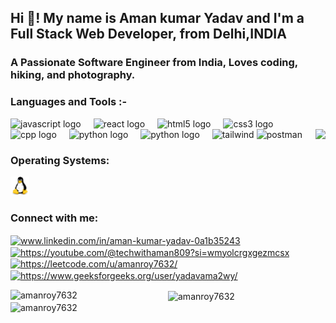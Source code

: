 
###
<h2 align="left">Hi 👋! My name is Aman kumar Yadav and I'm a Full Stack Web Developer, from Delhi,INDIA</h2>
<h3>A Passionate Software Engineer from India, Loves coding, hiking, and photography.</h3>


###

###
<h3>Languages and Tools :-</h3>
<div align="left">
  <img src="https://cdn.jsdelivr.net/gh/devicons/devicon/icons/javascript/javascript-original.svg" height="30" alt="javascript logo" />
  <img width="12" />
<!--   <img src="https://cdn.jsdelivr.net/gh/devicons/devicon/icons/typescript/typescript-original.svg" height="30" alt="typescript logo"  />
  <img width="12" /> -->
  <img src="https://cdn.jsdelivr.net/gh/devicons/devicon/icons/react/react-original.svg" height="30" alt="react logo"  />
  <img width="12" />
  <img src="https://cdn.jsdelivr.net/gh/devicons/devicon/icons/html5/html5-original.svg" height="30" alt="html5 logo"  />
  <img width="12" />
  <img src="https://cdn.jsdelivr.net/gh/devicons/devicon/icons/css3/css3-original.svg" height="30" alt="css3 logo"  />
  <img width="12" />
  <img src="https://upload.wikimedia.org/wikipedia/commons/thumb/1/18/ISO_C%2B%2B_Logo.svg/459px-ISO_C%2B%2B_Logo.svg.png" height="30" alt="cpp logo"  />
  <img width="12" />
  <img src="https://cdn.jsdelivr.net/gh/devicons/devicon/icons/python/python-original.svg" height="30" alt="python logo"  />
  <img width="12" />
  <img src="https://www.vectorlogo.zone/logos/java/java-icon.svg" height="30" alt="python logo"  />
  <img width="12" />
  <img src="https://www.vectorlogo.zone/logos/tailwindcss/tailwindcss-icon.svg" alt="tailwind" width="30" height="30"/>
<!--   <img src="https://cdn.jsdelivr.net/gh/devicons/devicon/icons/csharp/csharp-original.svg" height="30" alt="csharp logo"  /> -->
<img align="right" height="150" src="https://camo.githubusercontent.com/19db51af5f90f1b152bc0b9078f5fe97053955be5074f03f17019c70345bdcdb/68747470733a2f2f6d69726f2e6d656469756d2e636f6d2f6d61782f313336302f302a37513379765349765f7430696f4a2d5a2e676966"  />
 <img src="https://www.vectorlogo.zone/logos/getpostman/getpostman-icon.svg" alt="postman" width="30" height="30"/>
</div>
<h3>Operating Systems:</h3>
<img src="https://raw.githubusercontent.com/devicons/devicon/master/icons/linux/linux-original.svg" alt="linux" width="30" height="30"/>
 
 
<br>

<h3>Connect with me:</h3>
<p align="left">
<a href="https://linkedin.com/in/www.linkedin.com/in/aman-kumar-yadav-0a1b35243" target="blank"><img align="center" src="https://raw.githubusercontent.com/rahuldkjain/github-profile-readme-generator/master/src/images/icons/Social/linked-in-alt.svg" alt="www.linkedin.com/in/aman-kumar-yadav-0a1b35243" height="30" width="40" /></a>
<a href="https://www.youtube.com/c/https://youtube.com/@techwithaman809?si=wmyolcrgxgezmcsx" target="blank"><img align="center" src="https://raw.githubusercontent.com/rahuldkjain/github-profile-readme-generator/master/src/images/icons/Social/youtube.svg" alt="https://youtube.com/@techwithaman809?si=wmyolcrgxgezmcsx" height="30" width="40" /></a>
<a href="https://www.leetcode.com/https://leetcode.com/u/amanroy7632/" target="blank"><img align="center" src="https://raw.githubusercontent.com/rahuldkjain/github-profile-readme-generator/master/src/images/icons/Social/leet-code.svg" alt="https://leetcode.com/u/amanroy7632/" height="30" width="40" /></a>
<a href="https://auth.geeksforgeeks.org/user/https://www.geeksforgeeks.org/user/yadavama2wy/" target="blank"><img align="center" src="https://raw.githubusercontent.com/rahuldkjain/github-profile-readme-generator/master/src/images/icons/Social/geeks-for-geeks.svg" alt="https://www.geeksforgeeks.org/user/yadavama2wy/" height="30" width="40" /></a>

</p>
<div align="left">
 
</div>

<div align="center">
  <img align="left" src="https://github-readme-stats.vercel.app/api/top-langs?username=amanroy7632&show_icons=true&locale=en&layout=compact" alt="amanroy7632" />
  <img align="center" src="https://github-readme-stats.vercel.app/api?username=amanroy7632&show_icons=true&locale=en" alt="amanroy7632" />
</div>
  <img align="center" src="https://github-readme-streak-stats.herokuapp.com/?user=amanroy7632&" alt="amanroy7632" />


###



<!--<img src="https://github.com/Amanroy7632/Amanroy7632/blob/main/snake.yml" alt="Snake animation" /> -->

###
